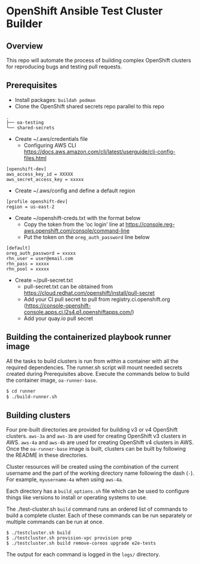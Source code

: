 # OpenShift Ansible Test Cluster Builder

## Overview

This repo will automate the process of building complex OpenShift clusters for
reproducing bugs and testing pull requests.

## Prerequisites

* Install packages: `buildah podman`
* Clone the OpenShift shared secrets repo parallel to this repo
```
.
├── oa-testing
└── shared-secrets
```

* Create ~/.aws/credentials file
  * Configuring AWS CLI https://docs.aws.amazon.com/cli/latest/userguide/cli-config-files.html
```
[openshift-dev]
aws_access_key_id = XXXXX
aws_secret_access_key = xxxxx
```

* Create ~/.aws/config and define a default region
```
[profile openshift-dev]
region = us-east-2
```

* Create ~/openshift-creds.txt with the format below
  * Copy the token from the 'oc login' line at https://console.reg-aws.openshift.com/console/command-line
  * Put the token on the `oreg_auth_password` line below
```
[default]
oreg_auth_password = xxxxx
rhn_user = user@email.com
rhn_pass = xxxxx
rhn_pool = xxxxx
```

* Create ~/pull-secret.txt
  * pull-secret.txt can be obtained from https://cloud.redhat.com/openshift/install/pull-secret
  * Add your CI pull secret to pull from registry.ci.openshift.org
    (https://console-openshift-console.apps.ci.l2s4.p1.openshiftapps.com/)
  * Add your quay.io pull secret

## Building the containerized playbook runner image

All the tasks to build clusters is run from within a container with all the required dependencies.
The runner.sh script will mount needed secrets created during Prerequisites above.
Execute the commands below to build the container image, `oa-runner-base`.

```bash
$ cd runner
$ ./build-runner.sh
```

## Building clusters

Four pre-built directories are provided for building v3 or v4 OpenShift clusters.
`aws-3a` and `aws-3b` are used for creating OpenShift v3 clusters in AWS.
`aws-4a` and `aws-4b` are used for creating OpenShift v4 clusters in AWS.
Once the `oa-runner-base` image is built, clusters can be built by following the README in these directories.

Cluster resources will be created using the combination of the current username and the part of the working
directory name following the dash (`-`).  For example, `myusername-4a` when using `aws-4a`.

Each directory has a `build_options.sh` file which can be used to configure things like versions to install or
operating systems to use.

The ./test-cluster.sh `build` command runs an ordered list of commands to build a complete cluster.
Each of these commands can be run separately or multiple commands can be run at once.

```commandline
$ ./testcluster.sh build
$ ./testcluster.sh provision-vpc provision prep
$ ./testcluster.sh build remove-coreos upgrade e2e-tests
```

The output for each command is logged in the `logs/` directory.